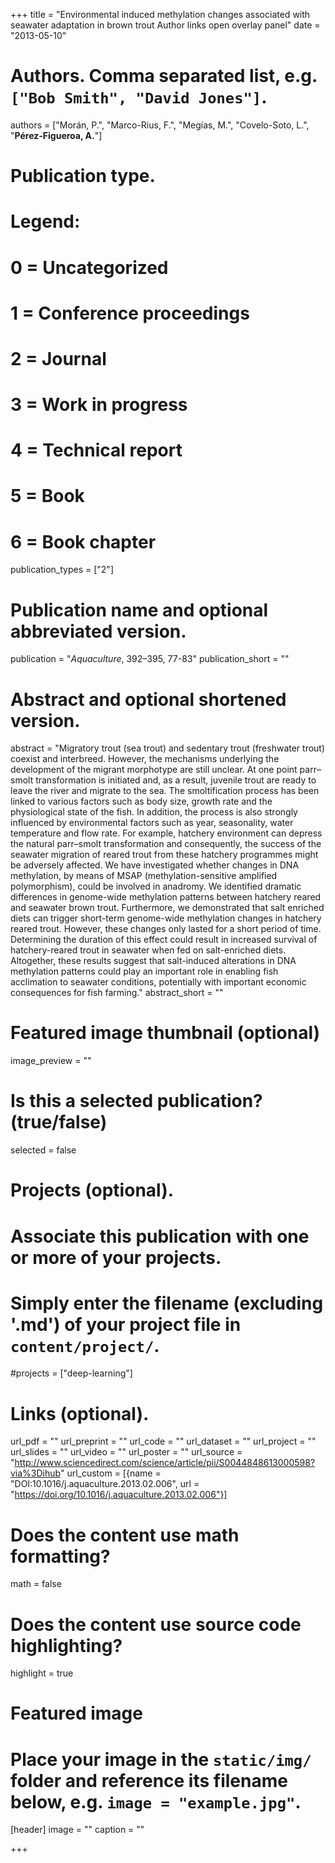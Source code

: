 +++
title = "Environmental induced methylation changes associated with seawater adaptation in brown trout Author links open overlay panel"
date = "2013-05-10"

# Authors. Comma separated list, e.g. `["Bob Smith", "David Jones"]`.
authors = ["Morán, P.", "Marco-Rius, F.", "Megías, M.", "Covelo-Soto, L.", "**Pérez-Figueroa, A.**"]

# Publication type.
# Legend:
# 0 = Uncategorized
# 1 = Conference proceedings
# 2 = Journal
# 3 = Work in progress
# 4 = Technical report
# 5 = Book
# 6 = Book chapter
publication_types = ["2"]

# Publication name and optional abbreviated version.
publication = "*Aquaculture*, 392–395, 77-83"
publication_short = ""

# Abstract and optional shortened version.
abstract = "Migratory trout (sea trout) and sedentary trout (freshwater trout) coexist and interbreed. However, the mechanisms underlying the development of the migrant morphotype are still unclear. At one point parr–smolt transformation is initiated and, as a result, juvenile trout are ready to leave the river and migrate to the sea. The smoltification process has been linked to various factors such as body size, growth rate and the physiological state of the fish. In addition, the process is also strongly influenced by environmental factors such as year, seasonality, water temperature and flow rate. For example, hatchery environment can depress the natural parr–smolt transformation and consequently, the success of the seawater migration of reared trout from these hatchery programmes might be adversely affected. We have investigated whether changes in DNA methylation, by means of MSAP (methylation-sensitive amplified polymorphism), could be involved in anadromy. We identified dramatic differences in genome-wide methylation patterns between hatchery reared and seawater brown trout. Furthermore, we demonstrated that salt enriched diets can trigger short-term genome-wide methylation changes in hatchery reared trout. However, these changes only lasted for a short period of time. Determining the duration of this effect could result in increased survival of hatchery-reared trout in seawater when fed on salt-enriched diets. Altogether, these results suggest that salt-induced alterations in DNA methylation patterns could play an important role in enabling fish acclimation to seawater conditions, potentially with important economic consequences for fish farming."
abstract_short = ""

# Featured image thumbnail (optional)
image_preview = ""

# Is this a selected publication? (true/false)
selected = false

# Projects (optional).
#   Associate this publication with one or more of your projects.
#   Simply enter the filename (excluding '.md') of your project file in `content/project/`.
#projects = ["deep-learning"]

# Links (optional).
url_pdf = ""
url_preprint = ""
url_code = ""
url_dataset = ""
url_project = ""
url_slides = ""
url_video = ""
url_poster = ""
url_source = "http://www.sciencedirect.com/science/article/pii/S0044848613000598?via%3Dihub"
url_custom = [{name = "DOI:10.1016/j.aquaculture.2013.02.006", url = "https://doi.org/10.1016/j.aquaculture.2013.02.006"}]

# Does the content use math formatting?
math = false

# Does the content use source code highlighting?
highlight = true

# Featured image
# Place your image in the `static/img/` folder and reference its filename below, e.g. `image = "example.jpg"`.
[header]
image = ""
caption = ""

+++


